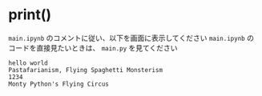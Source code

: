# print()

`main.ipynb` のコメントに従い、以下を画面に表示してください
`main.ipynb` のコードを直接見たいときは、 `main.py` を見てください

```
hello world
Pastafarianism, Flying Spaghetti Monsterism
1234
Monty Python's Flying Circus
```
